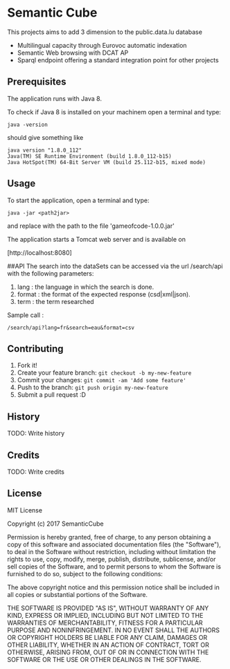 # Semantic Cube

This projects aims to add 3 dimension to the public.data.lu database

- Multilingual capacity through Eurovoc automatic indexation
- Semantic Web browsing with DCAT AP
- Sparql endpoint offering a standard integration point for other projects

## Prerequisites

The application runs  with Java 8.

To check if Java 8 is installed on your machinem open a terminal and type:

``` commandline
java -version
```

should give something like

``` commandline
java version "1.8.0_112"
Java(TM) SE Runtime Environment (build 1.8.0_112-b15)
Java HotSpot(TM) 64-Bit Server VM (build 25.112-b15, mixed mode)
```


## Usage

To start the application, open a terminal and type:

``` commandline
java -jar <path2jar>
```

and replace <pacth2jar> with the path to the file 'gameofcode-1.0.0.jar'

The application starts a Tomcat web server and is available on

[http://localhost:8080]

##API
The search into the dataSets can be accessed via the url /search/api with the following parameters:
1. lang : the language in which the search is done.
2. format : the format of the expected response (csd|xml|json).
3. term : the term researched

Sample call : 
``` commandline
/search/api?lang=fr&search=eau&format=csv
```

## Contributing

1. Fork it!
2. Create your feature branch: `git checkout -b my-new-feature`
3. Commit your changes: `git commit -am 'Add some feature'`
4. Push to the branch: `git push origin my-new-feature`
5. Submit a pull request :D

## History

TODO: Write history

## Credits

TODO: Write credits

## License

MIT License

Copyright (c) 2017 SemanticCube

Permission is hereby granted, free of charge, to any person obtaining a copy
of this software and associated documentation files (the "Software"), to deal
in the Software without restriction, including without limitation the rights
to use, copy, modify, merge, publish, distribute, sublicense, and/or sell
copies of the Software, and to permit persons to whom the Software is
furnished to do so, subject to the following conditions:

The above copyright notice and this permission notice shall be included in all
copies or substantial portions of the Software.

THE SOFTWARE IS PROVIDED "AS IS", WITHOUT WARRANTY OF ANY KIND, EXPRESS OR
IMPLIED, INCLUDING BUT NOT LIMITED TO THE WARRANTIES OF MERCHANTABILITY,
FITNESS FOR A PARTICULAR PURPOSE AND NONINFRINGEMENT. IN NO EVENT SHALL THE
AUTHORS OR COPYRIGHT HOLDERS BE LIABLE FOR ANY CLAIM, DAMAGES OR OTHER
LIABILITY, WHETHER IN AN ACTION OF CONTRACT, TORT OR OTHERWISE, ARISING FROM,
OUT OF OR IN CONNECTION WITH THE SOFTWARE OR THE USE OR OTHER DEALINGS IN THE
SOFTWARE.